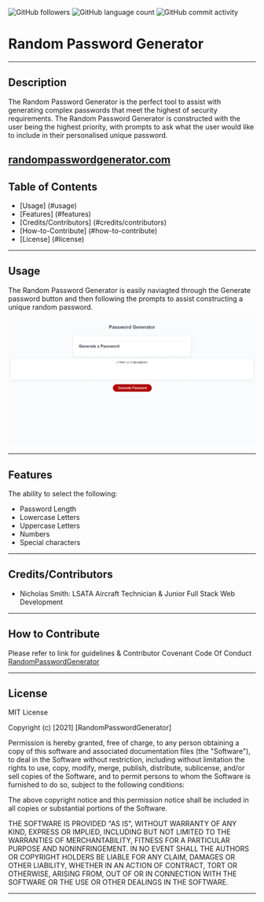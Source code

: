
<img alt="GitHub followers" src="https://img.shields.io/github/followers/N1cholasSmith?style=social">     <img alt="GitHub language count" src="https://img.shields.io/github/languages/count/N1cholasSmith/horiseon-search-engine-optimization?style=social">     <img alt="GitHub commit activity" src="https://img.shields.io/github/commit-activity/w/N1cholasSmith/horiseon-search-engine-optimization?style=social">


# Random Password Generator

---
## Description
The Random Password Generator is the perfect tool to assist with generating complex passwords that meet the highest of security requirements. The Random Password Generator is constructed with the user being the highest priority, with prompts to ask what the user would like to include in their personalised unique password.

[randompasswordgenerator.com](https://github.com/N1cholasSmith/random-password-generator)
---
## Table of Contents
- [Usage] (#usage)
- [Features] (#features)
- [Credits/Contributors] (#credits/contributors)
- [How-to-Contribute] (#how-to-contribute)
- [License] (#license)
---
## Usage

The Random Password Generator is easily naviagted through the Generate password button and then following the prompts to assist constructing a unique random password. 
    
![RandomPasswordGenerator](/Assets/images/Screenshot.png)


    
---
## Features
The ability to select the following:
- Password Length
- Lowercase Letters
- Uppercase Letters
- Numbers
- Special characters

---
## Credits/Contributors
- Nicholas Smith: LSATA Aircraft Technician & Junior Full Stack Web Development

---
## How to Contribute

Please refer to link for guidelines & Contributor Covenant Code Of Conduct [RandomPasswordGenerator](https://www.contributor-covenant.org/)

---
## License
MIT License

Copyright (c) [2021] [RandomPasswordGenerator]

Permission is hereby granted, free of charge, to any person obtaining a copy
of this software and associated documentation files (the "Software"), to deal
in the Software without restriction, including without limitation the rights
to use, copy, modify, merge, publish, distribute, sublicense, and/or sell
copies of the Software, and to permit persons to whom the Software is
furnished to do so, subject to the following conditions:

The above copyright notice and this permission notice shall be included in all
copies or substantial portions of the Software.

THE SOFTWARE IS PROVIDED "AS IS", WITHOUT WARRANTY OF ANY KIND, EXPRESS OR
IMPLIED, INCLUDING BUT NOT LIMITED TO THE WARRANTIES OF MERCHANTABILITY,
FITNESS FOR A PARTICULAR PURPOSE AND NONINFRINGEMENT. IN NO EVENT SHALL THE
AUTHORS OR COPYRIGHT HOLDERS BE LIABLE FOR ANY CLAIM, DAMAGES OR OTHER
LIABILITY, WHETHER IN AN ACTION OF CONTRACT, TORT OR OTHERWISE, ARISING FROM,
OUT OF OR IN CONNECTION WITH THE SOFTWARE OR THE USE OR OTHER DEALINGS IN THE
SOFTWARE.

---


